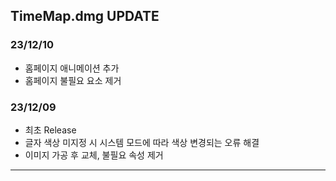## TimeMap.dmg UPDATE

### 23/12/10

- 홈페이지 애니메이션 추가
- 홈페이지 불필요 요소 제거

### 23/12/09

- 최초 Release
- 글자 색상 미지정 시 시스템 모드에 따라 색상 변경되는 오류 해결
- 이미지 가공 후 교체, 불필요 속성 제거

---
